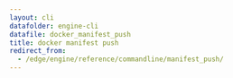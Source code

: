 ```yaml
---
layout: cli
datafolder: engine-cli
datafile: docker_manifest_push
title: docker manifest push
redirect_from:
  - /edge/engine/reference/commandline/manifest_push/
---
```

<!--
This page is automatically generated from Docker's source code. If you want to
suggest a change to the text that appears here, open a ticket or pull request
in the source repository on GitHub:

https://github.com/docker/cli
-->

